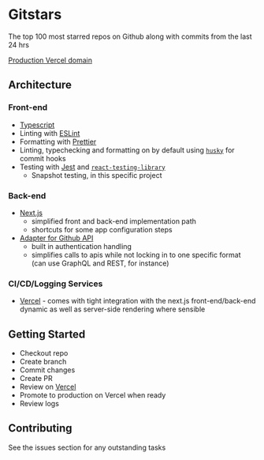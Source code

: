 # Gitstars

The top 100 most starred repos on Github along with commits from the last 24 hrs

[Production Vercel domain](https://gitstars.vercel.app/)
## Architecture

### Front-end

- [Typescript](https://www.typescriptlang.org/)
- Linting with [ESLint](https://eslint.org/)
- Formatting with [Prettier](https://prettier.io/)
- Linting, typechecking and formatting on by default using [`husky`](https://github.com/typicode/husky) for commit hooks
- Testing with [Jest](https://jestjs.io/) and [`react-testing-library`](https://testing-library.com/docs/react-testing-library/intro)
  - Snapshot testing, in this specific project

### Back-end

- [Next.js](https://nextjs.org/) 
  - simplified front and back-end implementation path
  - shortcuts for some app configuration steps
- [Adapter for Github API](https://github.com/octokit/request.js) 
  - built in authentication handling
  - simplifies calls to apis while not locking in to one specific format (can use GraphQL and REST, for instance)

### CI/CD/Logging Services

- [Vercel](https://vercel.com) - comes with tight integration with the next.js front-end/back-end dynamic as well as server-side rendering where sensible

## Getting Started

- Checkout repo
- Create branch
- Commit changes
- Create PR
- Review on [Vercel](https://vercel.com)
- Promote to production on Vercel when ready
- Review logs

## Contributing

See the issues section for any outstanding tasks